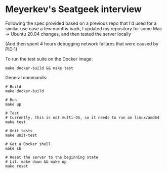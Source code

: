 # Meyerkev's Seatgeek interview 

Following the spec provided based on a previous repo that I'd used for a similar use case a few months back,
I updated my repository for some Mac -> Ubuntu 20.04 changes, and then tested the server locally

(And then spent 4 hours debugging network failures that were caused by PID 1)

To run the test suite on the Docker image:

```
make docker-build && make test
```

General commands: 

```
# Build
make docker-build

# Run
make up

# Test
# Currently, this is not multi-OS, so it needs to run on linux/amd64
make test

# Unit tests
make unit-test

# Get a Docker shell
make sh

# Reset the server to the beginning state
# Lit. make down && make up
make reset  
```
